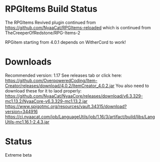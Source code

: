 # RPGItems Build Status
The RPGItems Revived plugin continued from https://github.com/NyaaCat/RPGItems-reloaded which is continued from TheCreeperOfRedstone/RPG-Items-2

RPGitem starting from 4.0.1 depends on WitherCord to work!

# Downloads
Recommended version: 1.17
See releases tab or click here: 
https://github.com/OverpoweredCoding/Item-Creator/releases/download/4.0.2/ItemCreator_4.0.2.jar
You also need to download these for it to laod properly:
https://github.com/NyaaCat/NyaaCore/releases/download/v6.3.329-mc1.13.2/NyaaCore-v6.3.329-mc1.13.2.jar
https://www.spigotmc.org/resources/vault.34315/download?version=344916
https://ci.nyaacat.com/job/LanguageUtils/job/1.16/3/artifact/build/libs/LangUtils-mc1.16.1-2.4.3.jar

# Status
Extreme beta
